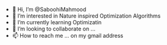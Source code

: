 - 👋 Hi, I’m @SaboohiMahmood
- 👀 I’m interested in Nature inspired Optimization Algorithms
- 🌱 I’m currently learning Optimizatin
- 💞️ I’m looking to collaborate on ...
- 📫 How to reach me ... on my gmail address

<!---
SaboohiMahmood/SaboohiMahmood is a ✨ special ✨ repository because its `README.md` (this file) appears on your GitHub profile.
You can click the Preview link to take a look at your changes.
--->
